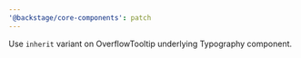 ```yaml
---
'@backstage/core-components': patch
---
```


Use `inherit` variant on OverflowTooltip underlying Typography component.
